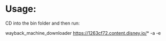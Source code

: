 # Usage:


CD into the bin folder and then run:

wayback_machine_downloader https://1263cf72.content.disney.io/* -a -e

